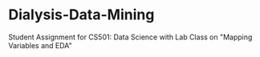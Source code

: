 # Dialysis-Data-Mining
Student Assignment for CS501: Data Science with Lab Class on "Mapping Variables and EDA"

